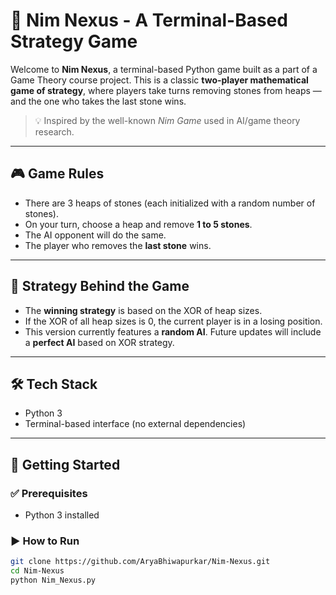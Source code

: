 # 🧠 Nim Nexus - A Terminal-Based Strategy Game

Welcome to **Nim Nexus**, a terminal-based Python game built as a part of a Game Theory course project. This is a classic **two-player mathematical game of strategy**, where players take turns removing stones from heaps — and the one who takes the last stone wins.

> 💡 Inspired by the well-known *Nim Game* used in AI/game theory research.

---

## 🎮 Game Rules

- There are 3 heaps of stones (each initialized with a random number of stones).
- On your turn, choose a heap and remove **1 to 5 stones**.
- The AI opponent will do the same.
- The player who removes the **last stone** wins.

---

## 🧠 Strategy Behind the Game

- The **winning strategy** is based on the XOR of heap sizes.
- If the XOR of all heap sizes is 0, the current player is in a losing position.
- This version currently features a **random AI**. Future updates will include a **perfect AI** based on XOR strategy.

---

## 🛠 Tech Stack

- Python 3
- Terminal-based interface (no external dependencies)

---

## 🚀 Getting Started

### ✅ Prerequisites
- Python 3 installed

### ▶️ How to Run

```bash
git clone https://github.com/AryaBhiwapurkar/Nim-Nexus.git
cd Nim-Nexus
python Nim_Nexus.py
